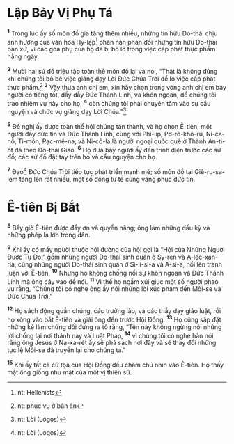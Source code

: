 # Lập Bảy Vị Phụ Tá
<sup><b>1</b></sup> Trong lúc ấy số môn đồ gia tăng thêm nhiều, những tín hữu Do-thái chịu ảnh hưởng của văn hóa Hy-lạp[^1] phàn nàn phản đối những tín hữu Do-thái bản xứ, vì các góa phụ của họ đã bị bỏ lơ trong việc cấp phát thực phẩm hằng ngày.

<sup><b>2</b></sup> Mười hai sứ đồ triệu tập toàn thể môn đồ lại và nói, “Thật là không đúng khi chúng tôi bỏ bê việc giảng dạy Lời Ðức Chúa Trời để lo việc cấp phát thực phẩm.[^2] <sup><b>3</b></sup> Vậy thưa anh chị em, xin hãy chọn trong vòng anh chị em bảy người có tiếng tốt, đầy dẫy Ðức Thánh Linh, và khôn ngoan, để chúng tôi trao nhiệm vụ này cho họ, <sup><b>4</b></sup> còn chúng tôi phải chuyên tâm vào sự cầu nguyện và chức vụ giảng dạy Lời Chúa.”[^3]

<sup><b>5</b></sup> Ðề nghị ấy được toàn thể hội chúng tán thành, và họ chọn Ê-tiên, một người đầy đức tin và Ðức Thánh Linh, cùng với Phi-líp, Pơ-rô-khô-ru, Ni-ca-nô, Ti-môn, Pạc-mê-na, và Ni-cô-la là người ngoại quốc quê ở Thành An-ti-ốt đã theo Do-thái Giáo. <sup><b>6</b></sup> Họ đưa bảy người ấy đến trình diện trước các sứ đồ; các sứ đồ đặt tay trên họ và cầu nguyện cho họ.

<sup><b>7</b></sup> Ðạo[^4] Ðức Chúa Trời tiếp tục phát triển mạnh mẽ; số môn đồ tại Giê-ru-sa-lem tăng lên rất nhiều, một số đông tư tế cũng vâng phục đức tin.

# Ê-tiên Bị Bắt
<sup><b>8</b></sup> Bấy giờ Ê-tiên được đầy ơn và quyền năng; ông làm những dấu kỳ và những phép lạ lớn trong dân.

<sup><b>9</b></sup> Khi ấy có mấy người thuộc hội đường của hội gọi là “Hội của Những Người Ðược Tự Do,” gồm những người Do-thái sinh quán ở Sy-ren và A-léc-xan-ria, cùng những người Do-thái sinh quán ở Si-li-si-a và A-si-a, nổi lên tranh luận với Ê-tiên. <sup><b>10</b></sup> Nhưng họ không chống nổi sự khôn ngoan và Ðức Thánh Linh mà ông cậy vào để nói. <sup><b>11</b></sup> Vì thế họ ngầm xúi giục một số người phao vu rằng, “Chúng tôi có nghe ông ấy nói những lời xúc phạm đến Môi-se và Ðức Chúa Trời.”

<sup><b>12</b></sup> Họ sách động quần chúng, các trưởng lão, và các thầy dạy giáo luật, rồi họ xông vào bắt Ê-tiên và giải ông đến trước Hội Ðồng. <sup><b>13</b></sup> Họ cũng sắp đặt những kẻ làm chứng dối đứng ra tố rằng, “Tên này không ngừng nói những lời chống lại nơi thánh này và Luật Pháp, <sup><b>14</b></sup> vì chúng tôi có nghe hắn nói rằng ông Jesus ở Na-xa-rét ấy sẽ phá sạch nơi đây và sẽ thay đổi những tục lệ Môi-se đã truyền lại cho chúng ta.”

<sup><b>15</b></sup> Khi ấy tất cả cử tọa của Hội Ðồng đều chăm chú nhìn vào Ê-tiên. Họ thấy mặt ông giống như mặt của một vị thiên sứ.

[^1]: nt: Hellenists
[^2]: nt: phục vụ ở bàn ăn
[^3]: nt: Lời (Lógos)
[^4]: nt: Lời (Lógos)
